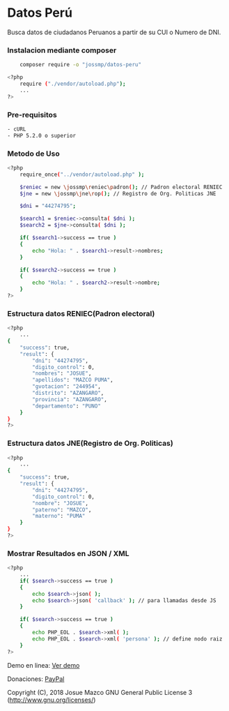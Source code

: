 # Datos Perú

Busca datos de ciudadanos Peruanos a partir de su CUI o Numero de DNI.

### Instalacion mediante composer

```sh
	composer require -o "jossmp/datos-peru"
```

```sh
<?php
    require ("./vendor/autoload.php");
    ...
?>
```

### Pre-requisitos

```sh
- cURL
- PHP 5.2.0 o superior
```

### Metodo de Uso

```sh
<?php
	require_once("../vendor/autoload.php" );

	$reniec = new \jossmp\reniec\padron(); // Padron electoral RENIEC
	$jne = new \jossmp\jne\rop(); // Registro de Org. Politicas JNE

	$dni = "44274795";

    $search1 = $reniec->consulta( $dni );
	$search2 = $jne->consulta( $dni );

    if( $search1->success == true )
	{
		echo "Hola: " . $search1->result->nombres;
	}

	if( $search2->success == true )
	{
		echo "Hola: " . $search2->result->nombre;
	}
?>
```

### Estructura datos RENIEC(Padron electoral)

```sh
<?php
	...
{
	"success": true,
	"result": {
		"dni": "44274795",
		"digito_control": 0,
		"nombres": "JOSUE",
		"apellidos": "MAZCO PUMA",
		"gvotacion": "244954",
		"distrito": "AZANGARO",
		"provincia": "AZANGARO",
		"departamento": "PUNO"
	}
}
?>
```

### Estructura datos JNE(Registro de Org. Politicas)

```sh
<?php
	...
{
	"success": true,
	"result": {
		"dni": "44274795",
		"digito_control": 0,
		"nombre": "JOSUE",
		"paterno": "MAZCO",
		"materno": "PUMA"
	}
}
?>
```

### Mostrar Resultados en JSON / XML

```sh
<?php
	...
	if( $search->success == true )
	{
		echo $search->json( );
		echo $search->json( 'callback' ); // para llamadas desde JS
	}

	if( $search->success == true )
	{
		echo PHP_EOL . $search->xml( );
		echo PHP_EOL . $search->xml( 'persona' ); // define nodo raiz
	}
?>
```

Demo en linea: [Ver demo]

Donaciones: [PayPal]

Copyright (C), 2018 Josue Mazco GNU General Public License 3 (http://www.gnu.org/licenses/)

[ver demo]: https://www.peruanosenlinea.com/busca-personas-por-el-dni/
[paypal]: https://www.paypal.me/JossMP
